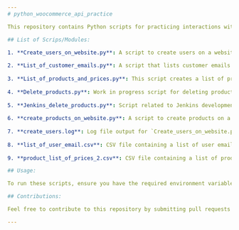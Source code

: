 ```yaml
---
# python_woocommerce_api_practice

This repository contains Python scripts for practicing interactions with WooCommerce API. The scripts are designed to perform various tasks such as creating users, listing customer emails, creating products, deleting products, etc.

## List of Scrips/Modules:

1. **Create_users_on_website.py**: A script to create users on a website. This script has an added function to check environment variables.
   
2. **List_of_customer_emails.py**: A script that lists customer emails. Changes have been made to eliminate lists of lists, and environment variables and logging have been added.
   
3. **List_of_products_and_prices.py**: This script creates a list of products and prices. The response body has been added to error messages.
   
4. **Delete_products.py**: Work in progress script for deleting products.
   
5. **Jenkins_delete_products.py**: Script related to Jenkins development. Includes formatting changes.
   
6. **create_products_on_website.py**: A script to create products on a website. Includes meaningful print statements.
   
7. **create_users.log**: Log file output for `Create_users_on_website.py`.
   
8. **list_of_user_email.csv**: CSV file containing a list of user emails for API practice with 100+ users and products.
   
9. **product_list_of_prices_2.csv**: CSV file containing a list of products and prices for API practice with 100+ users and products.

## Usage:

To run these scripts, ensure you have the required environment variables set up as mentioned in the respective scripts. Also, make sure to install any necessary Python packages using `pip`.

## Contributions:

Feel free to contribute to this repository by submitting pull requests or opening issues for any improvements or bug fixes.

---
```


